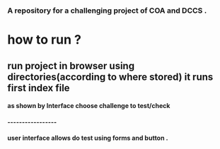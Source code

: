 ### A repository for a challenging project of COA and DCCS .

# how to run ?
## run project in browser using directories(according to where stored) it runs first index file
#### as shown by Interface choose challenge to test/check

#### -----------------
#### user interface allows do test using forms and button .

